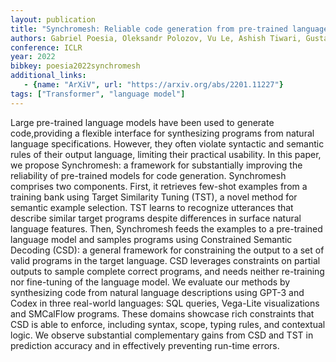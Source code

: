 ```yaml
---
layout: publication
title: "Synchromesh: Reliable code generation from pre-trained language models"
authors: Gabriel Poesia, Oleksandr Polozov, Vu Le, Ashish Tiwari, Gustavo Soares, Christopher Meek, Sumit Gulwani
conference: ICLR
year: 2022
bibkey: poesia2022synchromesh
additional_links:
   - {name: "ArXiV", url: "https://arxiv.org/abs/2201.11227"}
tags: ["Transformer", "language model"]
---
```

Large pre-trained language models have been used to generate code,providing a flexible interface for synthesizing programs from natural language specifications. However, they often violate syntactic and semantic rules of their output language, limiting their practical usability. In this paper, we propose Synchromesh: a framework for substantially improving the reliability of pre-trained models for code generation. Synchromesh comprises two components. First, it retrieves few-shot examples from a training bank using Target Similarity Tuning (TST), a novel method for semantic example selection. TST learns to recognize utterances that describe similar target programs despite differences in surface natural language features. Then, Synchromesh feeds the examples to a pre-trained language model and samples programs using Constrained Semantic Decoding (CSD): a general framework for constraining the output to a set of valid programs in the target language. CSD leverages constraints on partial outputs to sample complete correct programs, and needs neither re-training nor fine-tuning of the language model. We evaluate our methods by synthesizing code from natural language descriptions using GPT-3 and Codex in three real-world languages: SQL queries, Vega-Lite visualizations and SMCalFlow programs. These domains showcase rich constraints that CSD is able to enforce, including syntax, scope, typing rules, and contextual logic. We observe substantial complementary gains from CSD and TST in prediction accuracy and in effectively preventing run-time errors. 
